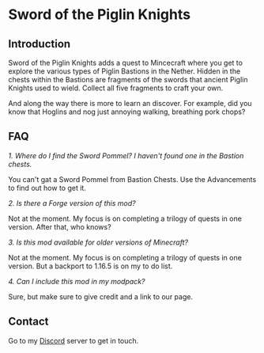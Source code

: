 # Sword of the Piglin Knights

## Introduction
Sword of the Piglin Knights adds a quest to Mincecraft where you get to explore the various types of Piglin Bastions in the Nether. Hidden in the chests within the Bastions are fragments of the swords that ancient Piglin Knights used to wield. Collect all five fragments to craft your own.

And along the way there is more to learn an discover. For example, did you know that Hoglins and nog just annoying walking, breathing pork chops?

## FAQ
*1. Where do I find the Sword Pommel? I haven't found one in the Bastion chests.*

You can't gat a Sword Pommel from Bastion Chests. Use the Advancements to find out how to get it.

*2. Is there a Forge version of this mod?*

Not at the moment. My focus is on completing a trilogy of quests in one version. After that, who knows?

*3. Is this mod available for older versions of Minecraft?*

Not at the moment. My focus is on completing a trilogy of quests in one version. But a backport to 1.16.5 is on my to do list.

*4. Can I include this mod in my modpack?*

Sure, but make sure to give credit and a link to our page.


## Contact
Go to my [Discord](https://discord.gg/G85RBfCx8) server to get in touch.
